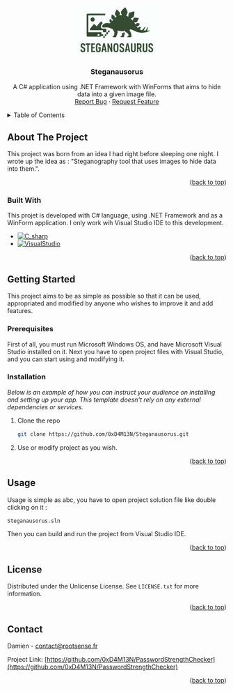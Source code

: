 <!-- Improved compatibility of back to top link: See: https://github.com/othneildrew/Best-README-Template/pull/73 -->
<a id="readme-top"></a>
<!--
*** Thanks for checking out the Best-README-Template. If you have a suggestion
*** that would make this better, please fork the repo and create a pull request
*** or simply open an issue with the tag "enhancement".
*** Don't forget to give the project a star!
*** Thanks again! Now go create something AMAZING! :D
-->


<!-- PROJECT LOGO -->
<br />
<div align="center">
  <img src="Steganausorus/Resources/steganausorus.png" alt="Logo" width="200" height="113">

  <h3 align="center">Steganausorus</h3>

  <p align="center">
    A C# application using .NET Framework with WinForms that aims to hide data into a given image file.
    <br />
    <a href="https://github.com/0xD4M13N/Steganausorus/issues/new?labels=bug&template=bug-report---.md">Report Bug</a>
    &middot;
    <a href="https://github.com/0xD4M13N/Steganausorus/issues/new?labels=enhancement&template=feature-request---.md">Request Feature</a>
  </p>
</div>



<!-- TABLE OF CONTENTS -->
<details>
  <summary>Table of Contents</summary>
  <ol>
    <li>
      <a href="#about-the-project">About The Project</a>
      <ul>
        <li><a href="#built-with">Built With</a></li>
      </ul>
    </li>
    <li>
      <a href="#getting-started">Getting Started</a>
      <ul>
        <li><a href="#prerequisites">Prerequisites</a></li>
        <li><a href="#installation">Installation</a></li>
      </ul>
    </li>
    <li><a href="#usage">Usage</a></li>
    <li><a href="#license">License</a></li>
    <li><a href="#contact">Contact</a></li>
  </ol>
</details>



<!-- ABOUT THE PROJECT -->
## About The Project

This project was born from an idea I had right before sleeping one night.
I wrote up the idea as : "Steganography tool that uses images to hide data into them.".


<p align="right">(<a href="#readme-top">back to top</a>)</p>



### Built With

This projet is developed with C# language, using .NET Framework and as a WinForm application.
I only work wih Visual Studio IDE to this development.

* [![C_sharp][C_sharp]][C_sharp-url]
* [![VisualStudio][VisualStudio]][VisualStudio-url]

<p align="right">(<a href="#readme-top">back to top</a>)</p>



<!-- GETTING STARTED -->
## Getting Started

This project aims to be as simple as possible so that it can be used, appropriated and modified by anyone who wishes to improve it and add features.

### Prerequisites

First of all, you must run Microsoft Windows OS, and have Microsoft Visual Studio installed on it.
Next you have to open project files with Visual Studio, and you can start using and modifying it.

### Installation

_Below is an example of how you can instruct your audience on installing and setting up your app. This template doesn't rely on any external dependencies or services._

1. Clone the repo
   ```sh
   git clone https://github.com/0xD4M13N/Steganausorus.git
   ```
2. Use or modify project as you wish.

<p align="right">(<a href="#readme-top">back to top</a>)</p>



<!-- USAGE EXAMPLES -->
## Usage

Usage is simple as abc, you have to open project solution file like double clicking on it :

   ```sh
   Steganausorus.sln
   ```
Then you can build and run the project from Visual Studio IDE.

<p align="right">(<a href="#readme-top">back to top</a>)</p>



<!-- LICENSE -->
## License

Distributed under the Unlicense License. See `LICENSE.txt` for more information.

<p align="right">(<a href="#readme-top">back to top</a>)</p>



<!-- CONTACT -->
## Contact

Damien  - contact@rootsense.fr

Project Link: [https://github.com/0xD4M13N/PasswordStrengthChecker](https://github.com/0xD4M13N/PasswordStrengthChecker)

<p align="right">(<a href="#readme-top">back to top</a>)</p>





<!-- MARKDOWN LINKS & IMAGES -->
<!-- https://www.markdownguide.org/basic-syntax/#reference-style-links -->
[linkedin-shield]: https://img.shields.io/badge/-LinkedIn-black.svg?style=for-the-badge&logo=linkedin&colorB=555
[linkedin-url]: https://linkedin.com/in/othneildrew
[product-screenshot]: images/screenshot.png
[C_sharp]: https://img.shields.io/badge/C%23-C--Sharp-brightgreen?style=flat&logo=csharp
[C_sharp-url]: https://learn.microsoft.com/en-us/dotnet/csharp/
[VisualStudio]: https://img.shields.io/badge/Visual%20Studio-5C2D91.svg?style=for-the-badge&logo=visual-studio&logoColor=white
[VisualStudio-url]: https://visualstudio.microsoft.com/

